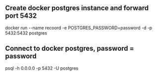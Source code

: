 ## Create docker postgres instance and forward port 5432

docker run --name recoord -e POSTGRES_PASSWORD=password -d -p 5432:5432 postgres

## Connect to docker postgres, password = password

psql -h 0.0.0.0 -p 5432 -U postgres
